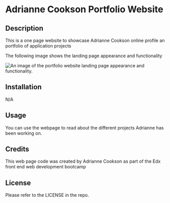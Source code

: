 # Adrianne Cookson Portfolio Website

## Description

This is a one page website to showcase Adrianne Cookson online profile an portfolio of application projects

The following image shows the landing page appearance and functionality

![An image of the portfolio website landing page appearance and functionality.](/images/website-screenshot.png)


## Installation

N/A

## Usage

You can use the webpage to read about the different projects Adrianne has been working on.

## Credits

This web page code was created by Adrianne Cookson as part of the Edx front end web development bootcamp

## License

Please refer to the LICENSE in the repo.

